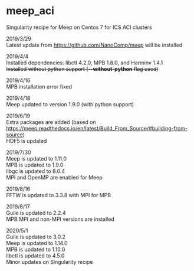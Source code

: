 # meep_aci
Singularity recipe for Meep on Centos 7 for ICS ACI clusters

2019/3/29  
Latest update from https://github.com/NanoComp/meep will be installed

2019/4/4  
Installed dependencies: libctl 4.2.0, MPB 1.8.0, and Harminv 1.4.1  
~~Installed without python support (**--without-python** flag used)~~

2019/4/16  
MPB installation error fixed

2019/4/18  
Meep updated to version 1.9.0 (with python support)

2019/6/19  
Extra packages are added (based on https://meep.readthedocs.io/en/latest/Build_From_Source/#building-from-source)  
HDF5 is updated  

2019/7/30  
Meep is updated to 1.11.0  
MPB is updated to 1.9.0  
libgc is updated to 8.0.4  
MPI and OpenMP are enabled for Meep

2019/8/16  
FFTW is updated to 3.3.8 with MPI for MPB

2019/8/17  
Guile is updated to 2.2.4  
MPB MPI and non-MPI versions are installed

2020/5/1  
Guile is updated to 3.0.2  
Meep is updated to 1.14.0  
MPB is updated to 1.10.0  
libctl is updated to 4.5.0  
Minor updates on Singularity recipe
